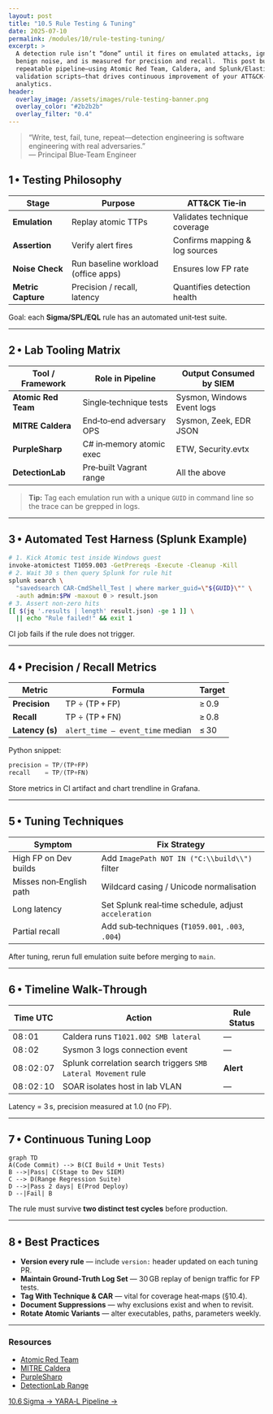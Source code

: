 ```yaml
---
layout: post
title: "10.5 Rule Testing & Tuning"
date: 2025-07-10
permalink: /modules/10/rule-testing-tuning/
excerpt: >
  A detection rule isn’t “done” until it fires on emulated attacks, ignores
  benign noise, and is measured for precision and recall.  This post builds a
  repeatable pipeline—using Atomic Red Team, Caldera, and Splunk/Elastic
  validation scripts—that drives continuous improvement of your ATT&CK‑mapped
  analytics.
header:
  overlay_image: /assets/images/rule-testing-banner.png
  overlay_color: "#2b2b2b"
  overlay_filter: "0.4"
---
```


> “Write, test, fail, tune, repeat—detection engineering is software
> engineering with real adversaries.”  
> — Principal Blue‑Team Engineer

## 1 • Testing Philosophy

| Stage               | Purpose                              | ATT&CK Tie‑in                    |
|---------------------|--------------------------------------|----------------------------------|
| **Emulation**       | Replay atomic TTPs                   | Validates technique coverage     |
| **Assertion**       | Verify alert fires                   | Confirms mapping & log sources   |
| **Noise Check**     | Run baseline workload (office apps)  | Ensures low FP rate              |
| **Metric Capture**  | Precision / recall, latency          | Quantifies detection health      |

Goal: each **Sigma/SPL/EQL** rule has an automated unit‑test suite.

---

## 2 • Lab Tooling Matrix

| Tool / Framework      | Role in Pipeline         | Output Consumed by SIEM |
|-----------------------|--------------------------|-------------------------|
| **Atomic Red Team**   | Single‑technique tests   | Sysmon, Windows Event logs |
| **MITRE Caldera**     | End‑to‑end adversary OPS | Sysmon, Zeek, EDR JSON  |
| **PurpleSharp**       | C# in‑memory atomic exec | ETW, Security.evtx      |
| **DetectionLab**      | Pre‑built Vagrant range  | All the above           |

> **Tip:** Tag each emulation run with a unique `GUID` in command line so the
trace can be grepped in logs.

---

## 3 • Automated Test Harness (Splunk Example)

```bash
# 1. Kick Atomic test inside Windows guest
invoke-atomictest T1059.003 -GetPrereqs -Execute -Cleanup -Kill
# 2. Wait 30 s then query Splunk for rule hit
splunk search \
  "savedsearch CAR-CmdShell_Test | where marker_guid=\"${GUID}\"" \
  -auth admin:$PW -maxout 0 > result.json
# 3. Assert non‑zero hits
[[ $(jq '.results | length' result.json) -ge 1 ]] \
  || echo "Rule failed!" && exit 1
```

CI job fails if the rule does not trigger.

---

## 4 • Precision / Recall Metrics

| Metric          | Formula                          | Target |
| --------------- | -------------------------------- | ------ |
| **Precision**   | TP ÷ (TP + FP)                   | ≥ 0.9  |
| **Recall**      | TP ÷ (TP + FN)                   | ≥ 0.8  |
| **Latency (s)** | `alert_time – event_time` median | ≤ 30   |

Python snippet:

```python
precision = TP/(TP+FP)
recall    = TP/(TP+FN)
```

Store metrics in CI artifact and chart trendline in Grafana.

---

## 5 • Tuning Techniques

| Symptom                 | Fix Strategy                                         |
| ----------------------- | ---------------------------------------------------- |
| High FP on Dev builds   | Add `ImagePath NOT IN ("C:\\build\\")` filter        |
| Misses non‑English path | Wildcard casing / Unicode normalisation              |
| Long latency            | Set Splunk real‑time schedule, adjust `acceleration` |
| Partial recall          | Add sub‑techniques (`T1059.001`, `.003`, `.004`)     |

After tuning, rerun full emulation suite before merging to `main`.

---

## 6 • Timeline Walk‑Through

| Time UTC     | Action                                                         | Rule Status |
| ------------ | -------------------------------------------------------------- | ----------- |
| 08 : 01      | Caldera runs `T1021.002 SMB lateral`                           | —           |
| 08 : 02      | Sysmon 3 logs connection event                                 | —           |
| 08 : 02 : 07 | Splunk correlation search triggers `SMB Lateral Movement` rule | **Alert**   |
| 08 : 02 : 10 | SOAR isolates host in lab VLAN                                 | —           |

Latency = 3 s, precision measured at 1.0 (no FP).

---

## 7 • Continuous Tuning Loop

```mermaid
graph TD
A(Code Commit) --> B(CI Build + Unit Tests)
B -->|Pass| C(Stage to Dev SIEM)
C --> D(Range Regression Suite)
D -->|Pass 2 days| E(Prod Deploy)
D --|Fail| B
```

The rule must survive **two distinct test cycles** before production.

---

## 8 • Best Practices

* **Version every rule** — include `version:` header updated on each tuning PR.
* **Maintain Ground‑Truth Log Set** — 30 GB replay of benign traffic for FP tests.
* **Tag With Technique & CAR** — vital for coverage heat‑maps (§10.4).
* **Document Suppressions** — why exclusions exist and when to revisit.
* **Rotate Atomic Variants** — alter executables, paths, parameters weekly.

---

<div class="post-resources container">
  <h3>Resources</h3>
  <ul>
    <li><a href="https://github.com/redcanaryco/atomic-red-team" target="_blank">Atomic Red Team</a></li>
    <li><a href="https://github.com/mitre/caldera" target="_blank">MITRE Caldera</a></li>
    <li><a href="https://github.com/mvelazc0/PurpleSharp" target="_blank">PurpleSharp</a></li>
    <li><a href="https://detectionlab.network/" target="_blank">DetectionLab Range</a></li>
  </ul>
</div>

<a href="{{ site.baseurl }}/modules/10/sigma-to-yara/" class="next-link">10.6 Sigma → YARA‑L Pipeline →</a>
